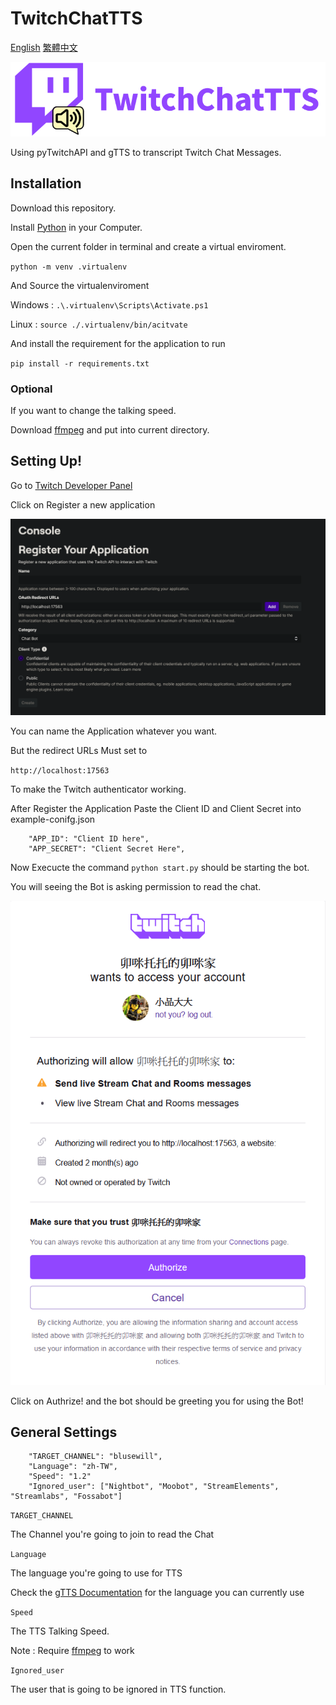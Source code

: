 # TwitchChatTTS

[English](README.md) [繁體中文](README.md)

![TwitchChatTTSLogo](Photo/Twitch%20Chat%20TTS%20Logo.png)

Using pyTwitchAPI and gTTS to transcript Twitch Chat Messages.

## Installation

Download this repository.

Install [Python](https://www.python.org/) in your Computer.

Open the current folder in terminal and create a virtual enviroment.

`python -m venv .virtualenv`

And Source the virtualenviroment

Windows :  `.\.virtualenv\Scripts\Activate.ps1`

Linux : `source ./.virtualenv/bin/acitvate`

And install the requirement for the application to run

`pip install -r requirements.txt`

### Optional

If you want to change the talking speed.

Download [ffmpeg](https://www.ffmpeg.org/) and put into current directory.

## Setting Up!

Go to [Twitch Developer Panel](https://dev.twitch.tv/console)

Click on Register a new application

![Register A New Application Twitch](Photo/Twitch%20Register%20a%20New%20Application.png)

You can name the Application whatever you want.

But the redirect URLs Must set to

`http://localhost:17563`

To make the Twitch authenticator working.

After Register the Application Paste the Client ID and Client Secret into example-conifg.json

```
    "APP_ID": "Client ID here",
    "APP_SECRET": "Client Secret Here",
```

Now Execucte the command `python start.py` should be starting the bot.

You will seeing the Bot is asking permission to read the chat.

![Twitch Authcating the Application](Photo/Twitch%20Auth.png)

Click on Authrize! and the bot should be greeting you for using the Bot!

## General Settings

```
    "TARGET_CHANNEL": "blusewill",
    "Language": "zh-TW",
    "Speed": "1.2"
    "Ignored_user": ["Nightbot", "Moobot", "StreamElements", "Streamlabs", "Fossabot"]
```

`TARGET_CHANNEL`

The Channel you're going to join to read the Chat

`Language`

The language you're going to use for TTS

Check the [gTTS Documentation](https://gtts.readthedocs.io/en/latest/module.html#languages-gtts-lang) for the language you can currently use

`Speed`

The TTS Talking Speed.

Note : Require [ffmpeg](https://ffmpeg.org) to work

`Ignored_user`

The user that is going to be ignored in TTS function.